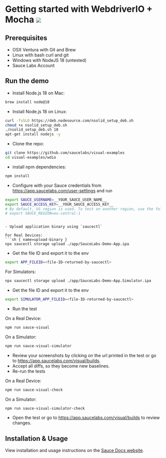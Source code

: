 # Getting started with WebdriverIO + Mocha [![](https://badgen.net/badge/Run%20this%20/README/5B3ADF?icon=https://runme.dev/img/logo.svg)](https://runme.dev/api/runme?repository=git%40github.com%3Asaucelabs%2Fvisual-examples.git)

## Prerequisites

- OSX Ventura with Git and Brew
- Linux with bash curl and git
- Windows with NodeJS 18 (untested)
- Sauce Labs Account

## Run the demo

- Install Node.js 18 on Mac:

```sh { name=nodejs-mac }
brew install node@18
```

- Install Node.js 18 on Linux:

```sh { name=nodejs-linux }
curl -fsSLO https://deb.nodesource.com/nsolid_setup_deb.sh
chmod +x nsolid_setup_deb.sh
./nsolid_setup_deb.sh 18
apt-get install nodejs -y
```

- Clone the repo:

```sh { name=clone }
git clone https://github.com/saucelabs/visual-examples
cd visual-examples/wdio
```

- install npm dependencies:

```sh { name=npm-install }
npm install
```

- Configure with your Sauce credentials from https://app.saucelabs.com/user-settings and run

```sh { name=set-credentials }
export SAUCE_USERNAME=__YOUR_SAUCE_USER_NAME__
export SAUCE_ACCESS_KEY=__YOUR_SAUCE_ACCESS_KEY__
# By default, US region is used. To test on another region, use the following export command:
# export SAUCE_REGION=eu-central-1
```

```

- Upload application binary using `saucectl`

For Real Devices:
```sh { name=upload-binary }
npx saucectl storage upload ./app/SauceLabs-Demo-App.ipa
```

- Get the file ID and export it to the env
```sh { name=set-file-id }
export APP_FILEID=<file-ID-returned-by-saucectl>
```


For Simulators:
```sh { name=upload-binary-simulators }
npx saucectl storage upload ./app/SauceLabs-Demo-App.Simulator.ipa
```

- Get the file ID and export it to the env
```sh { name=set-file-id-simulators }
export SIMULATOR_APP_FILEID=<file-ID-returned-by-saucectl>
```

- Run the test

On a Real Device:
```sh { name=npm-run-realdevice }
npm run sauce-visual
```

On a Simulator:

```sh { name=npm-run-simulator }
npm run sauce-visual-simulator
```

- Review your screenshots by clicking on the url printed in the test or go to https://app.saucelabs.com/visual/builds.
- Accept all diffs, so they become new baselines.
- Re-run the tests

On a Real Device:
```sh { name=npm-run-realdevice-modified }
npm run sauce-visual-check
```

On a Simulator:
```sh { name=npm-run-simulator-modified }
npm run sauce-visual-simulator-check
```

- Open the test or go to https://app.saucelabs.com/visual/builds to review changes.

## Installation & Usage

View installation and usage instructions on the [Sauce Docs website](https://docs.saucelabs.com/visual-testing/integrations/webdriverio/).
